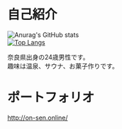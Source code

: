 # 自己紹介
![Anurag's GitHub stats](https://github-readme-stats.vercel.app/api?username=kajisan0415&show_icons=true&theme=dark)  
[![Top Langs](https://github-readme-stats.vercel.app/api/top-langs/?username=kajisan0415&layout=compact&theme=dracula)](https://github.com/anuraghazra/github-readme-stats)


奈良県出身の24歳男性です。  
趣味は温泉、サウナ、お菓子作りです。



# ポートフォリオ
http://on-sen.online/
